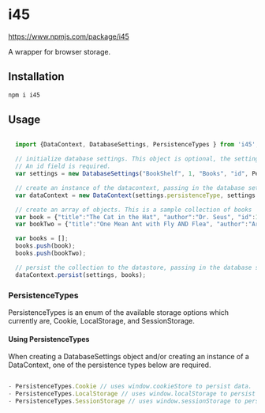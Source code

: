 # i45

https://www.npmjs.com/package/i45

A wrapper for browser storage.

## Installation

``` javascript
npm i i45

```

## Usage

``` javascript

  import {DataContext, DatabaseSettings, PersistenceTypes } from 'i45';

  // initialize database settings. This object is optional, the settings can be passed as strings.
  // An id field is required.
  var settings = new DatabaseSettings("BookShelf", 1, "Books", "id", PersistenceTypes.LocalStorage);

  // create an instance of the datacontext, passing in the database settings. For Cookie storage, tableName/objectStoreName is used as the cookie name.
  var dataContext = new DataContext(settings.persistenceType, settings.databaseName, settings.databaseVersion, settings.objectStoreName, settings.keyPathField);

  // create an array of objects. This is a sample collection of books
  var book = {"title":"The Cat in the Hat", "author":"Dr. Seus", "id":123456};
  var bookTwo = {"title":"One Mean Ant with Fly AND Flea", "author":"Arthur Yorinks", "id":123457};

  var books = [];
  books.push(book);
  books.push(bookTwo);

  // persist the collection to the datastore, passing in the database settings and the collection.
  dataContext.persist(settings, books);

  ```

### PersistenceTypes

PersistenceTypes is an enum of the available storage options which currently are, Cookie, LocalStorage, and SessionStorage.

#### Using PersistenceTypes

When creating a DatabaseSettings object and/or creating an instance of a DataContext, one of the persistence types below are required.

``` javascript

- PersistenceTypes.Cookie // uses window.cookieStore to persist data.
- PersistenceTypes.LocalStorage // uses window.localStorage to persist data.
- PersistenceTypes.SessionStorage // uses window.sessionStorage to persist data.
